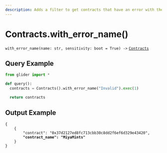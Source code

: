 ```yaml
---
description: Adds a filter to get contracts that have an error with the given name.
---
```


# Contracts.with\_error\_name()

`with_error_name(name: str, sensitivity: boot = True) ->` [`Contracts`](./)

## Query Example

```python
from glider import *

def query():
  contracts = Contracts().with_error_name("Invalid").exec(1)

  return contracts
```

## Output Example

<pre class="language-json"><code class="lang-json">{
    {
        "contract": "0x37d2127ed8fc713cbb30c8dd2f6ef6d329e43420",
<strong>        "contract_name": "MiyaMints"
</strong>    }
}
</code></pre>
